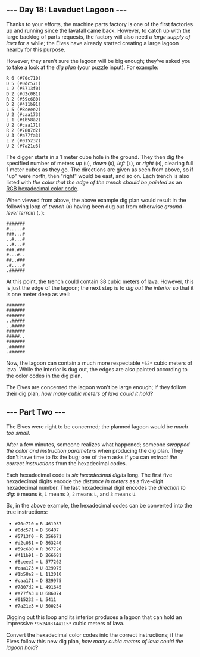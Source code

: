 ## --- Day 18: Lavaduct Lagoon ---

Thanks to your efforts, the machine parts factory is one of the first factories
up and running since the lavafall came back. However, to catch up with the large
backlog of parts requests, the factory will also need a *large supply of lava*
for a while; the Elves have already started creating a large lagoon nearby for
this purpose.

However, they aren't sure the lagoon will be big enough; they've asked you to
take a look at the *dig plan* (your puzzle input). For example:

```
R 6 (#70c710)
D 5 (#0dc571)
L 2 (#5713f0)
D 2 (#d2c081)
R 2 (#59c680)
D 2 (#411b91)
L 5 (#8ceee2)
U 2 (#caa173)
L 1 (#1b58a2)
U 2 (#caa171)
R 2 (#7807d2)
U 3 (#a77fa3)
L 2 (#015232)
U 2 (#7a21e3)

```

The digger starts in a 1 meter cube hole in the ground. They then dig the
specified number of meters *up* (`U`), *down* (`D`), *left* (`L`), or *right*
(`R`), clearing full 1 meter cubes as they go. The directions are given as seen
from above, so if "up" were north, then "right" would be east, and so on. Each
trench is also listed with *the color that the edge of the trench should be
painted* as an [RGB hexadecimal color code][1].

When viewed from above, the above example dig plan would result in the following
loop of *trench* (`#`) having been dug out from otherwise *ground-level terrain*
(`.`):

```
#######
#.....#
###...#
..#...#
..#...#
###.###
#...#..
##..###
.#....#
.######

```

At this point, the trench could contain 38 cubic meters of lava. However, this
is just the edge of the lagoon; the next step is to *dig out the interior* so
that it is one meter deep as well:

```
#######
#######
#######
..#####
..#####
#######
#####..
#######
.######
.######

```

Now, the lagoon can contain a much more respectable `*62*` cubic meters of lava.
While the interior is dug out, the edges are also painted according to the color
codes in the dig plan.

The Elves are concerned the lagoon won't be large enough; if they follow their
dig plan, *how many cubic meters of lava could it hold?*

## --- Part Two ---

The Elves were right to be concerned; the planned lagoon would be *much too
small*.

After a few minutes, someone realizes what happened; someone *swapped the color
and instruction parameters* when producing the dig plan. They don't have time to
fix the bug; one of them asks if you can *extract the correct instructions* from
the hexadecimal codes.

Each hexadecimal code is *six hexadecimal digits* long. The first five
hexadecimal digits encode the *distance in meters* as a five-digit hexadecimal
number. The last hexadecimal digit encodes the *direction to dig*: `0` means
`R`, `1` means `D`, `2` means `L`, and `3` means `U`.

So, in the above example, the hexadecimal codes can be converted into the true
instructions:

* `#70c710` = `R 461937`
* `#0dc571` = `D 56407`
* `#5713f0` = `R 356671`
* `#d2c081` = `D 863240`
* `#59c680` = `R 367720`
* `#411b91` = `D 266681`
* `#8ceee2` = `L 577262`
* `#caa173` = `U 829975`
* `#1b58a2` = `L 112010`
* `#caa171` = `D 829975`
* `#7807d2` = `L 491645`
* `#a77fa3` = `U 686074`
* `#015232` = `L 5411`
* `#7a21e3` = `U 500254`

Digging out this loop and its interior produces a lagoon that can hold an
impressive `*952408144115*` cubic meters of lava.

Convert the hexadecimal color codes into the correct instructions; if the Elves
follow this new dig plan, *how many cubic meters of lava could the lagoon hold?*

[1]: https://en.wikipedia.org/wiki/RGB_color_model#Numeric_representations

